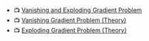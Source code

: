 - 📺 [Vanishing and Exploding Gradient Problem](https://www.youtube.com/watch?v=qO_NLVjD6zE&t=167s)
- 📺 [Vanishing Gradient Problem (Theory)](https://www.youtube.com/watch?v=JIWXbzRXk1I&t=258s)
- 📺 [Exploding Gradient Problem (Theory)](https://www.youtube.com/watch?v=IJ9atfxFjOQ)